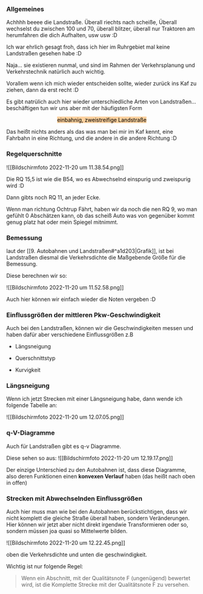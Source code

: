 ### Allgemeines
Achhhh beeee die Landstraße. Überall riechts nach scheiße, Überall wechselst du zwischen 100 und 70, überall blitzer, überall nur Traktoren am herumfahren die dich Aufhalten, usw usw :D

Ich war ehrlich gesagt froh, dass ich hier im Ruhrgebiet mal keine Landstraßen gesehen habe :D 

Naja... sie existieren nunmal, und sind im Rahmen der Verkehrsplanung und Verkehrstechnik natürlich auch wichtig. 

Vorallem wenn ich mich wieder entscheiden sollte, wieder zurück ins Kaf zu ziehen, dann da erst recht :D

Es gibt natrülich auch hier wieder unterschiedliche Arten von Landstraßen... beschäftigen tun wir uns aber mit der häufigsten Form

<center><mark style="background: #FFB86CA6;">einbahnig, zweistreifige Landstraße</mark></center>

Das heißt nichts anders als das was man bei mir im Kaf kennt, eine Fahrbahn in eine Richtung, und die andere in die andere Richtung :D

### Regelquerschnitte
![[Bildschirm­foto 2022-11-20 um 11.38.54.png]]

Die RQ 15,5 ist wie die B54, wo es Abwechselnd einspurig und zweispurig wird :D

Dann gibts noch RQ 11, an jeder Ecke.

Wenn man richtung Ochtrup Fährt, haben wir da noch die nen RQ 9, wo man gefühlt 0 Abschätzen kann, ob das scheiß Auto was von gegenüber kommt genug platz hat oder mein Spiegel mitnimmt.

### Bemessung
laut der [[9. Autobahnen und Landstraßen#^a1d203|Grafik]], ist bei Landstraßen diesmal die Verkehrsdichte die Maßgebende Größe für die Bemessung.

Diese berechnen wir so:

![[Bildschirm­foto 2022-11-20 um 11.52.58.png]]

Auch hier können wir einfach wieder die Noten vergeben :D

### Einflussgrößen der mittleren Pkw-Geschwindigkeit
Auch bei den Landstraßen, können wir die Geschwindigkeiten messen und haben dafür aber verschiedene Einflussgrößen z.B

- Längsneigung

- Querschnittstyp

- Kurvigkeit

### Längsneigung

Wenn ich jetzt Strecken mit einer Längsneigung habe, dann wende ich folgende Tabelle an:

![[Bildschirm­foto 2022-11-20 um 12.07.05.png]]

### q-V-Diagramme
Auch für Landstraßen gibt es q-v Diagramme.

Diese sehen so aus:
![[Bildschirm­foto 2022-11-20 um 12.19.17.png]]

Der einzige Unterschied zu den Autobahnen ist, dass diese Diagramme, also deren Funktionen einen **konvexen Verlauf** haben (das heißt nach oben in offen)

### Strecken mit Abwechselnden Einflussgrößen

Auch hier muss man wie bei den Autobahnen berückstichtigen, dass wir nicht komplett die gleiche Straße überall haben, sondern Veränderungen. Hier können wir jetzt aber nicht direkt irgendwie Transformieren oder so, sondern müssen joa quasi so Mittelwerte bilden.

![[Bildschirm­foto 2022-11-20 um 12.22.45.png]]

oben die Verkehrsdichte und unten die geschwindigkeit.

Wichtig ist nur folgende Regel:

>Wenn ein Abschnitt, mit der Qualitätsnote F (ungenügend) bewertet wird, ist die Komplette Strecke mit der Qualitätsnote F zu versehen.



